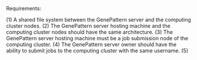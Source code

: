 Requirements:

(1) A shared file system between the GenePattern server and the computing cluster nodes.
(2) The GenePattern server hosting machine and the computing cluster nodes should have the 
    same architecture.
(3) The GenePattern server hosting machine must be a job submission node of the computing 
    cluster.
(4) The GenePattern server owner should have the ability to submit jobs to the computing 
    cluster with the same username. 
(5) 